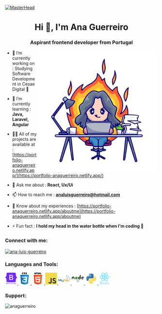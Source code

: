 [![MasterHead](https://i.pinimg.com/originals/58/67/46/586746d60403665746c7d6461799f756.gif)](https://rishavchanda.io)

<h1 align="center">Hi 👋, I'm Ana Guerreiro</h1>
<h3 align="center">Aspirant frontend developer from Portugal</h3>

<img align="right" alt="Coding" width="400" src="./coder-image.png"></img>

- 🔭 I’m currently working on : Studying Software Development in Cesae Digital 🎊

- 🌱 I’m currently learning : **Java, Laravel, Angular**

- 👨‍💻 All of my projects are available at : [https://portfolio-anaguerreiro.netlify.app/](https://portfolio-anaguerreiro.netlify.app/)

- 💬 Ask me about : **React, Ux/Ui**

- 📫 How to reach me : **analuisguerreiro@hotmail.com**

- 📄 Know about my experiences : [https://portfolio-anaguerreiro.netlify.app/aboutme](https://portfolio-anaguerreiro.netlify.app/aboutme)

- ⚡ Fun fact : **I hold my head in the water bottle when I'm coding 🤣**

<h3 align="left">Connect with me:</h3>
<p align="left">
<a href="https://linkedin.com/in/ana-luis-guerreiro" target="blank"><img align="center" src="https://raw.githubusercontent.com/rahuldkjain/github-profile-readme-generator/master/src/images/icons/Social/linked-in-alt.svg" alt="ana-luis-guerreiro" height="30" width="40" /></a>
</p>

<h3 align="left">Languages and Tools:</h3>
<p align="left"> <a href="https://getbootstrap.com" target="_blank" rel="noreferrer"> <img src="https://raw.githubusercontent.com/devicons/devicon/master/icons/bootstrap/bootstrap-plain-wordmark.svg" alt="bootstrap" width="40" height="40"/> </a> <a href="https://www.w3schools.com/css/" target="_blank" rel="noreferrer"> <img src="https://raw.githubusercontent.com/devicons/devicon/master/icons/css3/css3-original-wordmark.svg" alt="css3" width="40" height="40"/> </a> <a href="https://www.w3.org/html/" target="_blank" rel="noreferrer"> <img src="https://raw.githubusercontent.com/devicons/devicon/master/icons/html5/html5-original-wordmark.svg" alt="html5" width="40" height="40"/> </a> <a href="https://developer.mozilla.org/en-US/docs/Web/JavaScript" target="_blank" rel="noreferrer"> <img src="https://raw.githubusercontent.com/devicons/devicon/master/icons/javascript/javascript-original.svg" alt="javascript" width="40" height="40"/> </a> <a href="https://www.mysql.com/" target="_blank" rel="noreferrer"> <img src="https://raw.githubusercontent.com/devicons/devicon/master/icons/mysql/mysql-original-wordmark.svg" alt="mysql" width="40" height="40"/> </a> <a href="https://nodejs.org" target="_blank" rel="noreferrer"> <img src="https://raw.githubusercontent.com/devicons/devicon/master/icons/nodejs/nodejs-original-wordmark.svg" alt="nodejs" width="40" height="40"/> </a> <a href="https://www.python.org" target="_blank" rel="noreferrer"> <img src="https://raw.githubusercontent.com/devicons/devicon/master/icons/python/python-original.svg" alt="python" width="40" height="40"/> </a> <a href="https://reactjs.org/" target="_blank" rel="noreferrer"> <img src="https://raw.githubusercontent.com/devicons/devicon/master/icons/react/react-original-wordmark.svg" alt="react" width="40" height="40"/> </a> </p>

<h3 align="left">Support:</h3>
<p><a href="https://ko-fi.com/anaguerreiro"> <img align="left" src="https://cdn.ko-fi.com/cdn/kofi3.png?v=3" height="50" width="210" alt="anaguerreiro" /></a></p><br><br>
